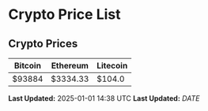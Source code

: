 # Crypto Price List

## Crypto Prices
| Bitcoin | Ethereum | Litecoin |
| ------- | -------- | -------- |
| $93884 | $3334.33 | $104.0 |
**Last Updated:** 2025-01-01 14:38 UTC
**Last Updated:** $DATE$
